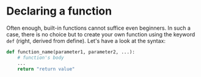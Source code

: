 # Declaring a function
Often enough, built-in functions cannot suffice even beginners. In such a case, there is no choice but to create your own function using the keyword `def` (right, derived from define). Let's have a look at the syntax:
```python
def function_name(parameter1, parameter2, ...):
    # function's body
    ...
    return "return value"
```


